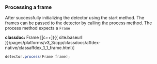 ### Processing a frame
After successfully initializing the detector using the start method. The frames can be passed to the detector by calling the process method. The process method expects a ```Frame```

**classdoc:** Frame [[c++]({{ site.baseurl }}/pages/platforms/v3_3/cpp/classdocs/affdex-native/classaffdex_1_1_frame.html)]

```csharp
detector.process(Frame frame);
```
